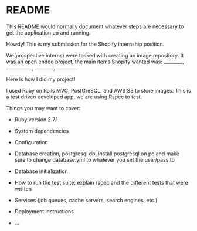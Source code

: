 # README

This README would normally document whatever steps are necessary to get the
application up and running.

Howdy! This is my submission for the Shopify internship position. 

We(prospective interns) were tasked with creating an image repository. It was an open ended project, the main items Shopify wanted was: ________, ___________, ________, _________

Here is how I did my project! 

I used Ruby on Rails MVC, PostGreSQL, and AWS S3 to store images. This is a test driven developed app, we are using Rspec to test. 



Things you may want to cover:

* Ruby version 2.7.1

* System dependencies 

* Configuration

* Database creation, postgresql db, install postgresql on pc and make sure to change database.yml to whatever you set the user/pass to

* Database initialization

* How to run the test suite: explain rspec and the different tests that were written

* Services (job queues, cache servers, search engines, etc.)

* Deployment instructions

* ...
